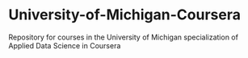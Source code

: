 # University-of-Michigan-Coursera
Repository for courses in the University of Michigan specialization of Applied Data Science in Coursera
